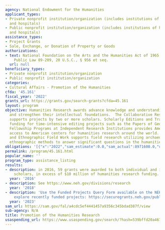```yaml
---
agency: National Endowment for the Humanities
applicant_types:
- Private nonprofit institution/organization (includes institutions of higher education
  and hospitals)
- Public nonprofit institution/organization (includes institutions of higher education
  and hospitals)
assistance_types:
- Project Grants
- Sale, Exchange, or Donation of Property or Goods
authorizations:
- text: National Foundation on the Arts and the Humanities Act of 1965, as amended,
    Public Law 89-209, 20 U.S.C., § 956 et seq.
  url: null
beneficiary_types:
- Private nonprofit institution/organization
- Public nonprofit institution/organization
categories:
- Cultural Affairs - Promotion of the Humanities
cfda: '45.161'
fiscal_year: '2022'
grants_url: https://grants.gov/search-grants?cfda=45.161
layout: program
objective: Humanities Research awards advance knowledge and understanding of the humanities
  and strengthen their intellectual foundations.  The Collaborative Research program
  supports projects by two or more scholars. Scholarly Editions and Translations provides
  funding for time-intensive editing projects such as the Papers of George Washington.
  Fellowship Programs at Independent Research Institutions provides American scholars
  access to American centers for humanities research around the world. Archaeological
  and Ethnographic Field Work supports field research utilizing archaeological and/or
  ethnographic methods to answer significant questions in the humanities.
obligations: '[{"x":"2022","sam_estimate":0.0,"sam_actual":8971600.0,"usa_spending_actual":10882668.47},{"x":"2023","sam_estimate":10807000.0,"sam_actual":0.0,"usa_spending_actual":11745594.08},{"x":"2024","sam_estimate":10225000.0,"sam_actual":0.0,"usa_spending_actual":12060688.55}]'
permalink: /program/45.161.html
popular_name: ''
program_type: assistance_listing
results:
- description: in 2016, 59 grants were awarded to both individual and institutional
    scholars, in excess of $10 million of humanities research funding.
  year: '2016'
- description: See https://www.neh.gov/divisions/research
  year: '2018'
- description: 'Use the Funded Projects Query Form available on the NEH website to
    explore recently funded projects: https://securegrants.neh.gov/publicquery/'
  year: '2023'
sam_url: https://sam.gov/fal/a4cdc5ef4441457a9356c345bdad387f/view
sub-agency: N/A
title: Promotion of the Humanities Research
usaspending_url: https://www.usaspending.gov/search/?hash=539bffd20a4674f056053b34d859c328
---
```


